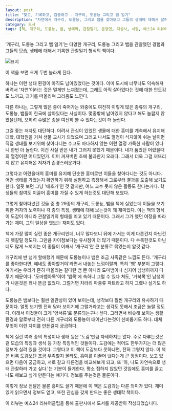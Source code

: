 ```yaml
---
layout: post
title: "찾고, 기록하고, 감동하고 - 개구리, 도롱뇽 그리고 뱀 일기"
description: "자연에서 개구리, 도롱뇽, 그리고 뱀을 찾아보고 그들의 생태에 대해서 살펴보는, 마치 일기같은 책이다."
category: 도서
tags: [책, 개구리, 도롱뇽, 뱀, 생태학, 관찰일기, 문광연, 지성사, 서평, 예스24 리뷰어클럽]
---
```


'개구리, 도롱뇽 그리고 뱀 일기'는 다양한 개구리, 도롱뇽 그리고 뱀을 관찰했던 경험과
그들의 모습, 생태에 대해서 기록한 관찰일기 형식의 책이다.

![표지](https://lh3.googleusercontent.com/-Dbh8x9cHfMk/WcpfUGMp1bI/AAAAAAAAX64/MWvSu0jYR4QlX8eT7gD5R9PHr-HVtFlugCE0YBhgL/s480/frog-salamander-and-snake-diary-book.jpg)

이 책을 보면 크게 두번 놀라게 된다.

하나는 이런 생태 환경이 아직도 남아있었다는 것이다.
이미 도시에 너무나도 익숙해져 버려서 '자연'이라는 것은 멀게만 느껴졌는데,
그래도 아직 살아있다는 것에 대한 안도감도 느끼고,
과거를 떠올리며 그리움도 느낀다.

다른 하나는,
그렇게 많은 종이 죽어가는 와중에도
여전히 이렇게 많은 종류의 개구리, 도롱뇽, 뱀들이
한국에 살아있다는 사실이다.
몇종밖에 남아있지 않다고 해도 놀랍지 않았을텐데,
오히려 수많은 종을 여전히 볼 수 있다는것이 더 놀랍다.

그걸 좇는 저자도 대단하다.
어려서 관심이 있었던 생물에 대한 흥미를 계속해서 유지해
대학, 대학원을 거쳐 생물 교사가 되었으며
그러고 나서도 열정이 식지않아 쉬는 날이면 직접 생태를 보기위해 찾아다니는 수고도 마다하지 않는
이런 열정 가득한 사람이 있다니 한번 더 놀란다.
이건 사실 반은 내가 그러지 못했기 때문이다.
내가 품었던 어렸을때의 열정이란 어디있던가.
이미 꺼져버린 초에 불과한지 오래다.
그래서 더욱 그걸 꺼뜨리지 않고 유지해온 저자가 존경스러운거다.

그렇다고 어렸을때의 흥미를 유지해
단순한 흥미로만 이들을 찾아다니는 것도 아니다.
어떤 생태를 가졌는지 확인하기 위해 실험하고 측정해서 그로부터 결과를 도출해 보기도 한다.
얼핏 보면 그냥 '애호가'인 것 같지만, 여느 교수 못지 않은 활동도 한다는거다.
학생들의 참여도 이끌어 흥미를 가질 수 있게 하는것도 대단해 보였다.

그렇게 찾아다녔던 것들 중
총 29종의 개구리, 도롱뇽, 뱀을 책에 실었는데
이들을 보기 위한 저자의 노력이나 각 종의 특징, 생태에 대해 보는것이 꽤 재미있다.
이는 책의 형식이 도감이 아니라 관찰일기의 형태를 띄고 있기 때문이다.
그래서 그가 했던 여정을 따라가는 재미, 그의 일상을 엿보는 재미도 있다.

책에 가장 많이 실린 종은 개구리인데,
너무 많다보니 뒤에 가서는 이게 다른건지 아닌건지 헷갈릴 정도다.
그만큼 차이점보다는 유사점이 더 많기 때문이다.
다 수록한것도 아닌데도 많게 느껴지는 이 종들이 어째서 '개구리'란 큰 분류로 묶였는지 알것 같다.

개구리에 반 넘게 할애했기 때문에
도롱뇽이나 뱀은 조금 사족같은 느낌도 든다.
'개구리를 좋아한다면, 얘네도 좋아할거야'라면서 내놓는 느낌이랄까.
특히 '뱀' 부분이 그렇다.
여기서는 우리가 흔히 떠올리는 길다란 뱀 뿐 아니라
도마뱀이나 심지어 남생이까지 다루기 때문이다.
'도마뱀아목'이야 '뱀목'에 속하니 그럴 수 있다 쳐도,
'거북목'인 남생이가 나온것은 꽤나 뜬금 없었다.
그럴거면 차라리 파충류 파트라고 하지 그랬나 싶기도 하다.

도롱뇽은 뱀보다는 훨씬 일관성이 있어 보이는데,
생각보다 훨씬 개구리와 유사하기 때문이다.
얼핏 보기엔 전혀 달라 보이기에 그럴거라고는 생각도 못해서 조금은 놀랄 정도다.
이래서 이것들이 크게 '양서류'로 분류되는구나 싶다.
그러면서 비슷해 보이는 생활 환경과 알로부터
전혀 다른 개구리와 도롱뇽이 태어난다는것이 신비롭기도 하다.
대체 무엇이 이런 차이를 만든걸지 궁금하다.

책에 실린 여러 종의 특성이나 생태 등은 '도감'만큼 자세하지는 않다.
주로 다루는것은 겉 모습의 특징과 생식 등 가장 특징적인 것들이다.
도감에는 적어도 한두가지는 더 많은 정보가 실려 있을 것이다.
그렇다고 이 책이 도감보다 못하냐면, 전혀 그렇지 않다.
이 책은 비록 도감보단 조금 부족할지 몰라도, 흥미를 이끌어 낸다는게 큰 장점이다.
보고 있으면 다음이 궁금하고,
서로 같고 다른점을 비교해보게 되고,
또 '아, 나도 자연속으로 생태 관찰하러 가고 싶다.'는 기분이 들게한다.
평소 접하지 않았던 것임에도 흥미를 끌고 나도 해보고 싶게 만든다는 얘기다.
정보를 주는것은 물론이다.

이렇게 정보 전달은 물론 흥미도 끌기 때문에 이 책은 도감과는 다른 의미가 있다.
재미있게 읽으면서 정보도 얻고, 또한 관심을 갖게 만드는
좋은 생태학 책이다.



<div class="im im-info">
이 리뷰는 예스24 리뷰어클럽을 통해 출판사에서 도서를 제공받아 작성되었습니다.
</div>
